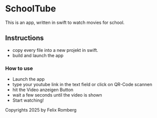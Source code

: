 # SchoolTube
This is an app, written in swift to watch movies for school.

## Instructions
- copy every file into a new projekt in swift.
- build and launch the app

### How to use
- Launch the app
- type your youtube link in the text field or click on QR-Code scannen
- hit the Video anzeigen Button
- wait a few seconds until the video is shown
- Start watching!

Copyrights 2025 by Felix Romberg
